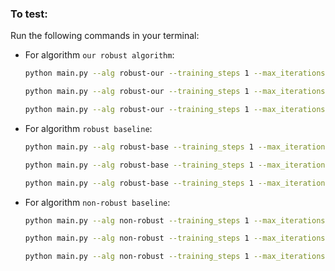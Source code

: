 

### To test:

Run the following commands in your terminal:

- For algorithm `our robust algorithm`:
  ```bash
  python main.py --alg robust-our --training_steps 1 --max_iterations 1 --save_path exp1/ --env inventory
  ```
  ```bash
  python main.py --alg robust-our --training_steps 1 --max_iterations 1 --save_path exp1/ --env garnet
  ```
  ```bash
  python main.py --alg robust-our --training_steps 1 --max_iterations 1 --save_path exp1/ --env robot
  ```

- For algorithm `robust baseline`:
  ```bash
  python main.py --alg robust-base --training_steps 1 --max_iterations 1 --save_path exp1/ --env inventory
  ```
  ```bash
  python main.py --alg robust-base --training_steps 1 --max_iterations 1 --save_path exp1/ --env garnet
  ```
  ```bash
  python main.py --alg robust-base --training_steps 1 --max_iterations 1 --save_path exp1/ --env robot
  ```

- For algorithm `non-robust baseline`:
  ```bash
  python main.py --alg non-robust --training_steps 1 --max_iterations 1 --save_path exp1/ --env inventory
  ```
  ```bash
  python main.py --alg non-robust --training_steps 1 --max_iterations 1 --save_path exp1/ --env garnet
  ```
  ```bash
  python main.py --alg non-robust --training_steps 1 --max_iterations 1 --save_path exp1/ --env robot
  ```
